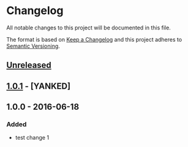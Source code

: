 # Changelog
All notable changes to this project will be documented in this file.

The format is based on [Keep a Changelog](http://keepachangelog.com/en/1.0.0/)
and this project adheres to [Semantic Versioning](http://semver.org/spec/v2.0.0.html).

## [Unreleased]

## [1.0.1] - <currentDate> [YANKED]

## 1.0.0 - 2016-06-18
### Added
- test change 1

[unreleased]: https://github.com/geut/chan/compare/v1.0.1...HEAD
[1.0.1]: https://github.com/geut/chan/compare/v1.0.0...v1.0.1
